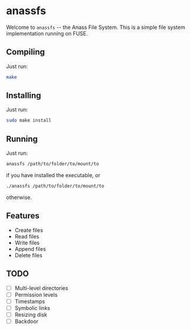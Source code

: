 anassfs
=======

Welcome to `anassfs` -- the Anass File System. This is a simple file system implementation running on FUSE.

Compiling
---------
Just run:

```bash
make
```

Installing
----------
Just run:

```bash
sudo make install
```

Running
-------
Just run:

```bash
anassfs /path/to/folder/to/mount/to
```

if you have installed the executable, or

```bash
./anassfs /path/to/folder/to/mount/to
```

otherwise.

Features
--------
- Create files
- Read files
- Write files
- Append files
- Delete files

TODO
----
- [ ] Multi-level directories
- [ ] Permission levels
- [ ] Timestamps
- [ ] Symbolic links
- [ ] Resizing disk
- [ ] Backdoor
